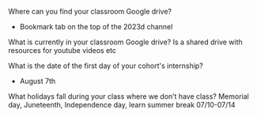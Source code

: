 Where can you find your classroom Google drive?
- Bookmark tab on the top of the 2023d channel

What is currently in your classroom Google drive?
Is a shared drive with resources for youtube videos etc

What is the date of the first day of your cohort's internship?
- August 7th

What holidays fall during your class where we don’t have class?
Memorial day, Juneteenth, Independence day, learn summer break 07/10-07/14
